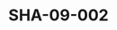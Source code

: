 ---
pid: SHA-09-002
title: SHA-09-002
language: en
collection: Sharhabil Ahmed
original_label: 
rights: Sharhabil Ahmed
location_of_original: Sharhabil Ahmed
photographer_or_studio: 
scanned_from: photograph 7.3 by 10.5
_date: '1964'
location: southern sudan
description: Sharhabil Ahmed's band and fans
additional_notes: 
permission_display: 'yes'
on_server: 'no'
on_website: 'no'
permalink: /archive/en/sha-09-002.html
layout: photo-page
---